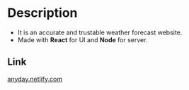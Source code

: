 # Description
- It is an accurate and trustable weather forecast website.
- Made with **React** for UI and **Node** for server.

## Link
[anyday.netlify.com](https://anyday.netlify.app/)

